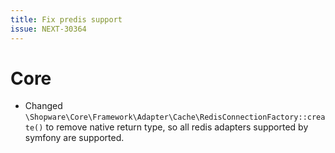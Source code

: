 ```yaml
---
title: Fix predis support
issue: NEXT-30364
---
```

# Core
* Changed `\Shopware\Core\Framework\Adapter\Cache\RedisConnectionFactory::create()` to remove native return type, so all redis adapters supported by symfony are supported.
